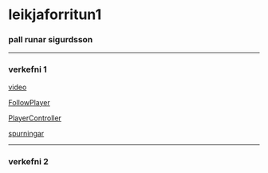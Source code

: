 # leikjaforritun1
### pall runar sigurdsson
---------------------------------------
### verkefni 1
 
 [video](https://youtu.be/VULzxxWXaZg)
 
 [FollowPlayer](https://github.com/pallrun/leikjaforritun1/blob/main/FollowPlayer.cs)
 
 [PlayerController](https://github.com/pallrun/leikjaforritun1/blob/main/PlayerController.cs)
 
 [spurningar](https://github.com/pallrun/leikjaforritun1/blob/main/spurningar-verkefni1)
 
 -----------------------------------
 ### verkefni 2
 
